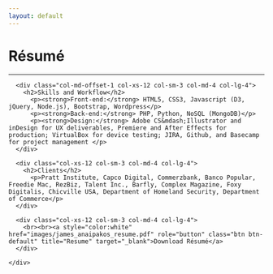 ```yaml
---
layout: default
---
```



<div class="page-section short" id="resume" name="resume">
  <div class="container">
    <h1>Résumé</h1>
      <hr>
    <div class="row">

      <div class="col-md-offset-1 col-xs-12 col-sm-3 col-md-4 col-lg-4">
        <h2>Skills and Workflow</h2>
          <p><strong>Front-end:</strong> HTML5, CSS3, Javascript (D3, jQuery, Node.js), Bootstrap, Wordpress</p>
          <p><strong>Back-end:</strong> PHP, Python, NoSQL (MongoDB)</p>
          <p><strong>Design:</strong> Adobe CS&mdash;Illustrator and inDesign for UX deliverables, Premiere and After Effects for production; VirtualBox for device testing; JIRA, Github, and Basecamp for project management </p>
      </div>

      <div class="col-xs-12 col-sm-3 col-md-4 col-lg-4">
        <h2>Clients</h2>
          <p>Pratt Institute, Capco Digital, Commerzbank, Banco Popular, Freedie Mac, RezBiz, Talent Inc., Barfly, Complex Magazine, Foxy Digitalis, Chicville USA, Department of Homeland Security, Department of Commerce</p>
      </div>

      <div class="col-xs-12 col-sm-3 col-md-4 col-lg-4">
        <br><br><a style="color:white" href="images/james_anaipakos_resume.pdf" role="button" class="btn btn-default" title="Resume" target="_blank">Download Résumé</a>
      </div>

    </div>
  </div>
</div>






